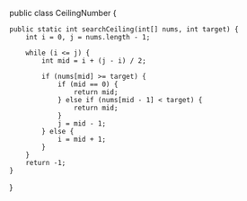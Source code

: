 public class CeilingNumber {

    public static int searchCeiling(int[] nums, int target) {
        int i = 0, j = nums.length - 1;

        while (i <= j) {
            int mid = i + (j - i) / 2;

            if (nums[mid] >= target) {
                if (mid == 0) {
                    return mid;
                } else if (nums[mid - 1] < target) {
                    return mid;
                }
                j = mid - 1;
            } else {
                i = mid + 1;
            }
        }
        return -1;
    }
}
